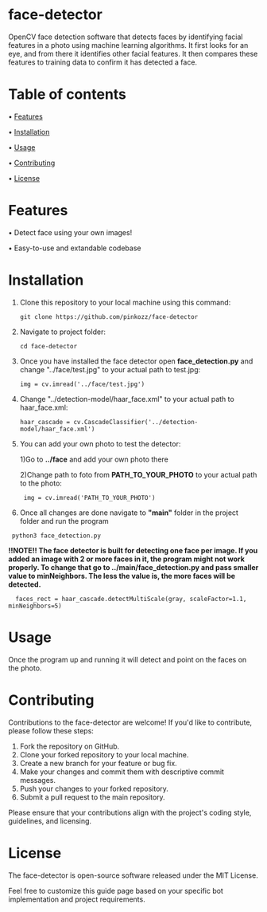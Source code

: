 # face-detector
OpenCV face detection software that detects faces by identifying facial features in a photo using machine learning algorithms. It first looks for an eye, and from there it identifies other facial features. It then compares these features to training data to confirm it has detected a face.

# Table of contents
• [Features](https://github.com/pinkozz/face-detector#features)

• [Installation](https://github.com/pinkozz/face-detector#installation)

• [Usage](https://github.com/pinkozz/face-detector#usage)

• [Contributing](https://github.com/pinkozz/face-detector#contributing)

• [License](https://github.com/pinkozz/face-detector#license)
# Features
• Detect face using your own images!

• Easy-to-use and extandable codebase

# Installation
1. Clone this repository to your local machine using this command:
   
   ```shell
   git clone https://github.com/pinkozz/face-detector
   ```
2. Navigate to project folder:
   
   ```shell
   cd face-detector
   ```
3. Once you have installed the face detector open <b>face_detection.py</b> and change "../face/test.jpg" to your actual path to test.jpg:
   
   ```shell
   img = cv.imread('../face/test.jpg')
   ```

4. Change "../detection-model/haar_face.xml" to your actual path to haar_face.xml:

   ```shell
   haar_cascade = cv.CascadeClassifier('../detection-model/haar_face.xml')
   ```

5. You can add your own photo to test the detector:

   1)Go to <b>../face</b> and add your own photo there
   
   2)Change path to foto from <b>PATH_TO_YOUR_PHOTO</b> to your actual path to the photo:

      ```shell
       img = cv.imread('PATH_TO_YOUR_PHOTO')
      ```
6. Once all changes are done navigate to <b>"main"</b> folder in the project folder and run the program

  ```shell
   python3 face_detection.py
  ```

<b>!!NOTE!! The face detector is built for detecting one face per image. If you added an image with 2 or more faces in it, the program might not work properly. To change that go to ../main/face_detection.py and pass smaller value to minNeighbors. The less the value is, the more faces will be detected.</b>

```shell
  faces_rect = haar_cascade.detectMultiScale(gray, scaleFactor=1.1, minNeighbors=5)
```

# Usage
Once the program up and running it will detect and point on the faces on the photo.

# Contributing
Contributions to the face-detector are welcome! If you'd like to contribute, please follow these steps:

1. Fork the repository on GitHub.
2. Clone your forked repository to your local machine.
3. Create a new branch for your feature or bug fix.
4. Make your changes and commit them with descriptive commit messages.
5. Push your changes to your forked repository.
6. Submit a pull request to the main repository.

Please ensure that your contributions align with the project's coding style, guidelines, and licensing.

# License
The face-detector is open-source software released under the MIT License.

Feel free to customize this guide page based on your specific bot implementation and project requirements.
